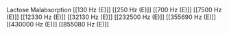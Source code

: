 Lactose Malabsorption
[[130 Hz (E)]]
[[250 Hz (E)]]
[[700 Hz (E)]]
[[7500 Hz (E)]]
[[12330 Hz (E)]]
[[32130 Hz (E)]]
[[232500 Hz (E)]]
[[355690 Hz (E)]]
[[430000 Hz (E)]]
[[855080 Hz (E)]]